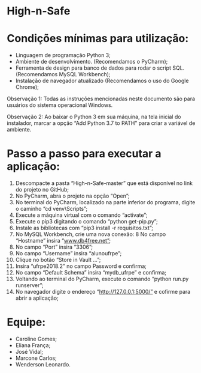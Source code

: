 # High-n-Safe

# Condições mínimas para utilização:
- Linguagem de programação Python 3;
- Ambiente de desenvolvimento. (Recomendamos o PyCharm);
- Ferramenta de design para banco de dados para rodar o script SQL. (Recomendamos MySQL Workbench);
- Instalação de navegador atualizado (Recomendamos o uso do Google Chrome);

Observação 1: Todas as instruções mencionadas neste documento são para usuários do sistema operacional Windows.

Observação 2: Ao baixar o Python 3 em sua máquina, na tela inicial do instalador, marcar a opção “Add Python 3.7 to PATH” para criar a variável de ambiente.

# Passo a passo para executar a aplicação:

1. Descompacte a pasta “High-n-Safe-master” que está disponível no link do projeto no GitHub;
2. No PyCharm, abra o projeto na opção “Open”;
3. No terminal do PyCharm, localizado na parte inferior do programa, digite o caminho “cd venv\Scripts”;
4. Execute a máquina virtual com o comando “activate”;
5. Execute o pip3 digitando o comando “python get-pip.py”;
6. Instale as bibliotecas com “pip3 install -r requisitos.txt”;
7. No MySQL Workbench, crie uma nova conexão:
8 No campo “Hostname” insira “www.db4free.net”;
9. No campo “Port” insira “3306”;
10. No campo “Username” insira “alunoufrpe”;
11. Clique no botão “Store in Vault …”;
12. Insira “ufrpe2018.2” no campo Password e confirma;
13. No campo “Default Schema” insira “mydb_ufrpe” e confirma;
14. Voltando ao terminal do PyCharm, execute o comando “python run.py runserver”;
15. No navegador digite o endereço “http://127.0.0.1:5000/” e cofirme para abrir a aplicação;

# Equipe:

- Caroline Gomes;
- Eliana França;
- José Vidal;
- Marcone Carlos;
- Wenderson Leonardo.
